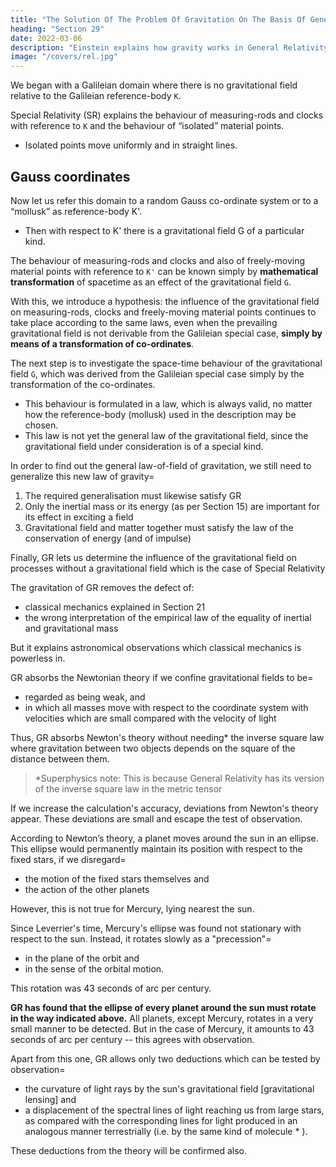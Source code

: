 ```yaml
---
title: "The Solution Of The Problem Of Gravitation On The Basis Of General Relativity"
heading: "Section 29"
date: 2022-03-06
description: "Einstein explains how gravity works in General Relativity"
image: "/covers/rel.jpg"
---
```



<!-- IF the reader has followed all our previous considerations, he will have no further diffi-
culty in understanding the methods leading to the solution of the problem of gravitation. -->
We began with a Galileian domain where there is no gravitational field relative to the Galileian reference-body `K`. 

Special Relativity (SR) explains the behaviour of measuring-rods and clocks with reference to `K` and the behaviour of “isolated” material points.
- Isolated points move uniformly and in straight lines.

## Gauss coordinates

Now let us refer this domain to a random Gauss co-ordinate system or to a “mollusk” as reference-body K'. 
- Then with respect to K' there is a gravitational field G of a particular kind. 

The behaviour of measuring-rods and clocks and also of freely-moving material points with reference to `K'` can be known simply by **mathematical transformation** of spacetime as an effect of the gravitational field `G`. 

<!-- We interpret this behaviour as the behaviour of measuring-rods, clocks and material points under the influence of the gravitational field G. -->

With this, we introduce a hypothesis: the influence of the gravitational field on measuring-rods, clocks and freely-moving material points continues to take place according to the same laws, even when the prevailing gravitational field is not derivable from the Galileian special case, **simply by means of a transformation of co-ordinates**.

The next step is to investigate the space-time behaviour of the gravitational field `G`, which was derived from the Galileian special case simply by the transformation of the co-ordinates.
- This behaviour is formulated in a law, which is always valid, no matter how the reference-body (mollusk) used in the description may be chosen.
- This law is not yet the general law of the gravitational field, since the gravitational field under consideration is of a special kind.

In order to find out the general law-of-field of gravitation, we still need to generalize this new law of gravity= 
<!-- This can be obtained by taking into consideration the following demands=  -->

1. The required generalisation must likewise satisfy GR
2. <!-- If there is any matter in the domain under consideration,  --> Only the inertial mass or its energy (as per Section 15) are important for its effect in exciting a field
3. Gravitational field and matter together must satisfy the law of the conservation of energy (and of impulse)

Finally, GR lets us determine the influence of the gravitational field on <!-- the course of all those --> processes without a <!-- which take place according to known laws when a --> gravitational field <!-- is absent, --> which is the case of Special Relativity <!-- i.e. which have already been fitted into the frame of the special theory of relativity.  -->

<!-- In this connection, we proceed in principle according to the method which has already been explained for measuring-rods, clocks and freely-moving material points. -->

The gravitation of GR removes the defect of:
- classical mechanics explained in Section 21
- the wrong interpretation of the empirical law of the equality of inertial and gravitational mass

But it explains astronomical observations which classical mechanics is powerless in.

GR absorbs the Newtonian theory if we confine gravitational fields to be= 
- regarded as being weak, and
- in which all masses move with respect to the coordinate system with velocities which are small compared with the velocity of light

Thus, GR absorbs Newton's theory without needing* the inverse square law where gravitation between two objects depends on the square of the distance between them.

> *Superphysics note: This is because General Relativity has its version of the inverse square law in the metric tensor


<!--  the latter theory is obtained here without any particular assumption, whereas Newton had to introduce
the hypothesis that the force of attraction between mutually attracting material points is inversely
proportional to the square of the distance between them.  -->

If we increase the calculation's accuracy, deviations from Newton's theory appear. These deviations are small and escape the test of observation.

According to Newton’s theory, a planet moves around the sun in an ellipse. This ellipse would permanently maintain its position with respect to the fixed stars, if we disregard= 
- the motion of the fixed stars themselves and
- the action of the other planets

However, this is not true for Mercury, lying nearest the sun.

<!-- Thus, if we correct the observed motion of the planets for these two influences, and if Newton’s theory be strictly correct, we should to obtain for the orbit of the planet an ellipse, which is fixed with reference to the fixed stars. 

This deduction, which can be tested with great accuracy, has been confirmed for all the planets save one, with the precision that is capable of being obtained by the delicacy of observation attainable at the present time.  -->

Since Leverrier's time, Mercury's ellipse <!-- has been corrected for the two influences mentioned above. It --> was found not stationary with respect to the sun. Instead, it rotates slowly as a "precession"= 
- in the plane of the orbit and
- in the sense of the orbital motion. 

This rotation was 43 seconds of arc per century.
<!-- The value obtained for this rotary movement of the orbital ellipse was , an amount ensured to be correct to within a few seconds of arc.  -->

<!-- This effect can be explained by means of classical mechanics only on the assumption of hypotheses which have little probability, and which were devised solely for this purpose. -->

**GR has found that the ellipse of every planet around the sun must rotate in the way indicated above.** All planets, except Mercury, rotates in a very small manner to be detected. But in the case of Mercury, it amounts to 43 seconds of arc per century -- this agrees with observation.

Apart from this one, GR allows only two deductions which can be tested by observation= 
- the curvature of light rays by the sun's gravitational field [gravitational lensing] and
- a displacement of the spectral lines of light reaching us from large stars, as compared with the corresponding lines for light produced in an analogous manner terrestrially (i.e. by the same kind of molecule * ). 

These deductions from the theory will be confirmed also.

